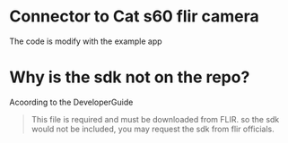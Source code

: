 # Connector to Cat s60 flir camera
The code is modify with the example app
# Why is the sdk not on the repo?
Acoording to the DeveloperGuide
> This file is required and must be downloaded from FLIR.
> so the sdk would not be included, you may request the sdk from flir officials.

